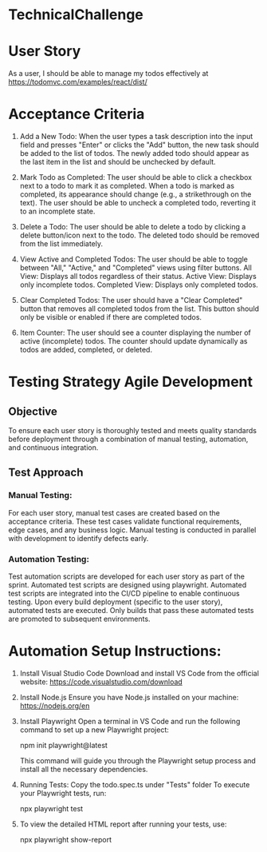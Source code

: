 # TechnicalChallenge
# User Story
As a user, I should be able to manage my todos effectively at https://todomvc.com/examples/react/dist/

# Acceptance Criteria 
1. Add a New Todo:
    When the user types a task description into the input field and presses "Enter" or clicks the "Add" button, the new task should be added to the list of todos.
    The newly added todo should appear as the last item in the list and should be unchecked by default.

2. Mark Todo as Completed:
    The user should be able to click a checkbox next to a todo to mark it as completed.
    When a todo is marked as completed, its appearance should change (e.g., a strikethrough on the text).
    The user should be able to uncheck a completed todo, reverting it to an incomplete state.

3. Delete a Todo:
    The user should be able to delete a todo by clicking a delete button/icon next to the todo.
    The deleted todo should be removed from the list immediately.

4. View Active and Completed Todos:
    The user should be able to toggle between "All," "Active," and "Completed" views using filter buttons.
    All View: Displays all todos regardless of their status.
    Active View: Displays only incomplete todos.
    Completed View: Displays only completed todos.

5. Clear Completed Todos:
    The user should have a "Clear Completed" button that removes all completed todos from the list.
    This button should only be visible or enabled if there are completed todos.

6. Item Counter:
    The user should see a counter displaying the number of active (incomplete) todos.
    The counter should update dynamically as todos are added, completed, or deleted.


# Testing Strategy Agile Development

## Objective
To ensure each user story is thoroughly tested and meets quality standards before deployment through a combination of manual testing, automation, and continuous integration.

## Test Approach
### Manual Testing:
For each user story, manual test cases are created based on the acceptance criteria.
These test cases validate functional requirements, edge cases, and any business logic.
Manual testing is conducted in parallel with development to identify defects early.

### Automation Testing:
Test automation scripts are developed for each user story as part of the sprint.
Automated test scripts are designed using playwright.
Automated test scripts are integrated into the CI/CD pipeline to enable continuous testing.
Upon every build deployment (specific to the user story), automated tests are executed.
Only builds that pass these automated tests are promoted to subsequent environments.


# Automation Setup Instructions:

1. Install Visual Studio Code
    Download and install VS Code from the official website: https://code.visualstudio.com/download

2. Install Node.js
    Ensure you have Node.js installed on your machine: https://nodejs.org/en

3. Install Playwright
    Open a terminal in VS Code and run the following command to set up a new Playwright project:

    npm init playwright@latest

    This command will guide you through the Playwright setup process and install all the necessary dependencies.

4. Running Tests:
    Copy the todo.spec.ts under "Tests" folder
    To execute your Playwright tests, run:

    npx playwright test

5. To view the detailed HTML report after running your tests, use:

    npx playwright show-report
